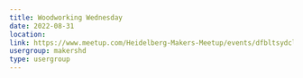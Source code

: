 ```yaml
---
title: Woodworking Wednesday
date: 2022-08-31
location: 
link: https://www.meetup.com/Heidelberg-Makers-Meetup/events/dfbltsydclbpc/
usergroup: makershd
type: usergroup
---
```

